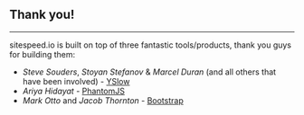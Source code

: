 ## Thank you!
* * *
sitespeed.io is built on top of three fantastic tools/products, thank you guys for building them:

* *Steve Souders*, *Stoyan Stefanov* & *Marcel Duran* (and all others that have been involved) - [YSlow](https://github.com/marcelduran/yslow/)
* *Ariya Hidayat* - [PhantomJS](https://github.com/ariya/phantomjs)
* *Mark Otto* and *Jacob Thornton* - [Bootstrap](https://github.com/twbs/bootstrap/)
